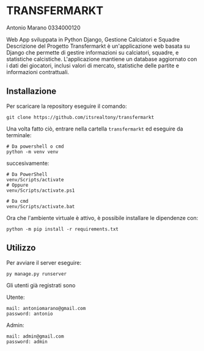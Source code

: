 # TRANSFERMARKT

Antonio Marano 0334000120

Web App sviluppata in Python Django, Gestione Calciatori e Squadre Descrizione del Progetto Transfermarkt è un'applicazione web basata su Django che permette di gestire informazioni su calciatori, squadre, e statistiche calcistiche. L'applicazione mantiene un database aggiornato con i dati dei giocatori, inclusi valori di mercato, statistiche delle partite e informazioni contrattuali.


## Installazione
Per scaricare la repository eseguire il comando:
```
git clone https://github.com/itsrealtony/transfermarkt
```
Una volta fatto ciò, entrare nella cartella `transfermarkt` ed eseguire da terminale:
```
# Da powershell o cmd
python -m venv venv
```
succesivamente:
```
# Da PowerShell
venv/Scripts/activate
# Oppure
venv/Scripts/activate.ps1

# Da cmd
venv/Scripts/activate.bat
```
Ora che l'ambiente virtuale è attivo, è possibile installare le dipendenze con:
```
python -m pip install -r requirements.txt
```

## Utilizzo

Per avviare il server eseguire:
```
py manage.py runserver
```

Gli utenti già registrati sono

Utente:
```
mail: antoniomarano@gmail.com
password: antonio
```
Admin:
```
mail: admin@gmail.com
password: admin
